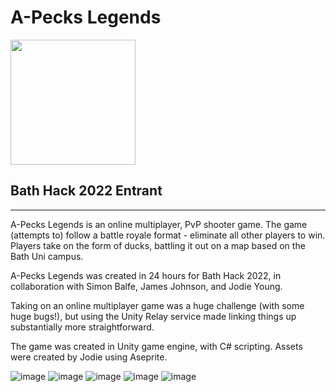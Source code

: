 # A-Pecks Legends

<img src="https://user-images.githubusercontent.com/20879490/164044118-dc6cfb01-c1a4-4219-b257-87a92dfb5b72.png" width=200 />

## Bath Hack 2022 Entrant

---

A-Pecks Legends is an online multiplayer, PvP shooter game. The game (attempts to) follow a battle royale format - eliminate all other players to win.
Players take on the form of ducks, battling it out on a map based on the Bath Uni campus.

A-Pecks Legends was created in 24 hours for Bath Hack 2022, in collaboration with Simon Balfe, James Johnson, and Jodie Young.

Taking on an online multiplayer game was a huge challenge (with some huge bugs!), but using the Unity Relay service made linking things up substantially more straightforward.

The game was created in Unity game engine, with C# scripting. Assets were created by Jodie using Aseprite.

![image](https://user-images.githubusercontent.com/20879490/203809197-6086c8a6-9f42-4450-9aa3-db7ec4f10315.png)
![image](https://user-images.githubusercontent.com/20879490/203809145-e05254a8-f6db-4bd5-b18c-30d87ea7a5c6.png)
![image](https://user-images.githubusercontent.com/20879490/203809131-090657ea-2f20-43fa-a453-fa180c37fac8.png)
![image](https://user-images.githubusercontent.com/20879490/203809158-340ef380-f4e5-4115-9630-f37646292200.png)
![image](https://user-images.githubusercontent.com/20879490/203809177-a1a83ff4-6b19-47fa-9484-9d6dbf0c669c.png)
